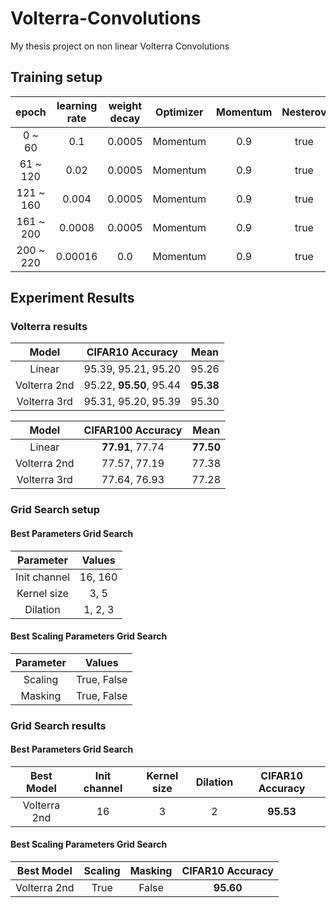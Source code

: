 # Volterra-Convolutions
My thesis project on non linear Volterra Convolutions


## Training setup

|   epoch   | learning rate |  weight decay | Optimizer | Momentum | Nesterov |
|:---------:|:-------------:|:-------------:|:---------:|:--------:|:--------:|
|   0 ~ 60  |      0.1      |     0.0005    | Momentum  |    0.9   |   true   |
|  61 ~ 120 |      0.02     |     0.0005    | Momentum  |    0.9   |   true   |
| 121 ~ 160 |     0.004     |     0.0005    | Momentum  |    0.9   |   true   |
| 161 ~ 200 |     0.0008    |     0.0005    | Momentum  |    0.9   |   true   |
| 200 ~ 220 |     0.00016   |     0.0       | Momentum  |    0.9   |   true   |

## Experiment Results

### Volterra results

| Model         | CIFAR10 Accuracy          | Mean         | 
|:-------------:|:-------------------------:|:------------:|
| Linear        |   95.39, 95.21, 95.20     |   95.26      | 
| Volterra 2nd  |   95.22, **95.50**, 95.44 |   **95.38**  |
| Volterra 3rd  |   95.31, 95.20, 95.39     |   95.30      |

| Model         | CIFAR100 Accuracy  | Mean         | 
|:-------------:|:------------------:|:------------:|
| Linear        |   **77.91**, 77.74 |   **77.50**  | 
| Volterra 2nd  |   77.57, 77.19     |   77.38      |
| Volterra 3rd  |   77.64, 76.93     |   77.28      |

### Grid Search setup

#### Best Parameters Grid Search
| Parameter          | Values      |
|:------------------:|:-----------:|
| Init channel       |   16, 160   |
| Kernel size        |   3, 5      |
| Dilation           |   1, 2, 3   |


#### Best Scaling Parameters Grid Search
| Parameter          | Values        |
|:------------------:|:-------------:|
| Scaling            |   True, False |
| Masking            |   True, False |

### Grid Search results


#### Best Parameters Grid Search
| Best Model         | Init channel | Kernel size | Dilation | CIFAR10 Accuracy |
|:------------------:|:------------:|:-----------:|:--------:|:----------------:|
| Volterra 2nd       |   16         | 3           | 2        | **95.53**        |


#### Best Scaling Parameters Grid Search
| Best Model         | Scaling | Masking | CIFAR10 Accuracy |
|:------------------:|:-------:|:-------:|:----------------:|
| Volterra 2nd       | True    | False   | **95.60**        |




